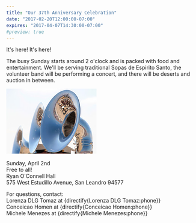 ```yaml
---
title: "Our 37th Anniversary Celebration"
date: "2017-02-20T12:00:00-07:00"
expires: "2017-04-07T14:30:00-07:00"
#preview: true
---
```


It's here! It's here!

The busy Sunday starts around 2 o'clock and is packed with food and entertainment.
We'll be serving traditional Sopas de Espirito Santo, the volunteer band will be performing a concert, and there will be deserts and auction in between.

![Marching Instruments](1576839129_d62a4743be_m.jpg "More photos by peasap at http://www.flickr.com/photos/peasap/")

Sunday, April 2nd<br>
Free to all!<br>
Ryan O'Connell Hall<br>
575 West Estudillo Avenue, San Leandro 94577

For questions, contact:<br>
Lorenza DLG Tomaz at {directify{Lorenza DLG Tomaz:phone}}<br>
Conceicao Homen at {directify{Conceicao Homen:phone}}<br>
Michele Menezes at {directify{Michele Menezes:phone}}
